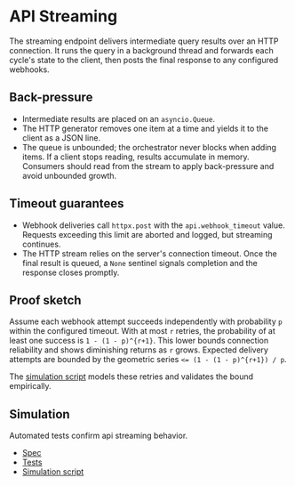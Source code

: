 # API Streaming

The streaming endpoint delivers intermediate query results over an HTTP
connection. It runs the query in a background thread and forwards each cycle's
state to the client, then posts the final response to any configured webhooks.

## Back-pressure

- Intermediate results are placed on an `asyncio.Queue`.
- The HTTP generator removes one item at a time and yields it to the client as
  a JSON line.
- The queue is unbounded; the orchestrator never blocks when adding items. If a
  client stops reading, results accumulate in memory. Consumers should read from
  the stream to apply back-pressure and avoid unbounded growth.

## Timeout guarantees

- Webhook deliveries call `httpx.post` with the `api.webhook_timeout` value.
  Requests exceeding this limit are aborted and logged, but streaming continues.
- The HTTP stream relies on the server's connection timeout. Once the final
  result is queued, a `None` sentinel signals completion and the response
  closes promptly.

## Proof sketch

Assume each webhook attempt succeeds independently with probability `p` within
the configured timeout. With at most `r` retries, the probability of at least
one success is `1 - (1 - p)^{r+1}`. This lower bounds connection reliability
and shows diminishing returns as `r` grows. Expected delivery attempts are
bounded by the geometric series `<= (1 - (1 - p)^{r+1}) / p`.

The [simulation script](../../scripts/streaming_webhook_sim.py) models these
retries and validates the bound empirically.

## Simulation

Automated tests confirm api streaming behavior.

- [Spec](../specs/api.md)
- [Tests](../../tests/behavior/steps/api_streaming_steps.py)
- [Simulation script](../../scripts/streaming_webhook_sim.py)

